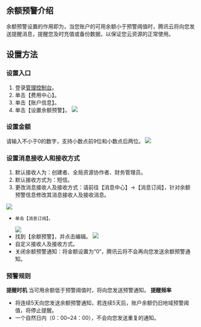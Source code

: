 ## 余额预警介绍
余额预警设置的作用即为，当您账户的可用余额小于预警阈值时，腾讯云将向您发送提醒消息，提醒您及时充值或备份数据，以保证您云资源的正常使用。
## 设置方法
### 设置入口
1. 登录[管理控制台](https://cloud.tencent.com/login?s_url=https%3A%2F%2Fconsole.cloud.tencent.com%2F)。
2. 单击【费用中心】。
3. 单击【账户信息】。
4. 单击【设置余额预警】。
![](http://i.imgur.com/iS5kDji.png)

### 设置金额
请输入不小于0的数字，支持小数点前9位和小数点后两位。
![](http://i.imgur.com/e0Crzgr.png)
### 设置消息接收人和接收方式
1.  默认接收人为：创建者、全局资源协作者、财务管理员。
2.  默认接收方式为：短信。
3.  更改消息接收人及接收方式：请前往【消息中心】->【消息订阅】，针对余额预警信息修改其消息接收人及接收消息。
   
	 
![](http://i.imgur.com/2xqHaqS.png)
-     单击【消息订阅】。
    ![](http://i.imgur.com/xU1GugA.png)
-   找到【余额预警】，并点击编辑。
    ![](http://i.imgur.com/ZK15cjg.png)
- 自定义接收人及接收方式。
- 关闭余额预警通知：将金额设置为“0“，腾讯云将不会再向您发送余额预警通知。

### 预警规则
**提醒时机**
    当可用余额低于预警阈值时，将向您发送预警通知。
**提醒频率**
* 将连续5天向您发送余额预警通知，若连续5天后，账户余额仍旧地域预警阈值，将停止提醒。
* 一个自然日内（0：00~24：00），不会向您发送重复的通知。
